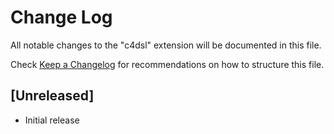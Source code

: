 # Change Log

All notable changes to the "c4dsl" extension will be documented in this file.

Check [Keep a Changelog](http://keepachangelog.com/) for recommendations on how to structure this file.

## [Unreleased]

- Initial release